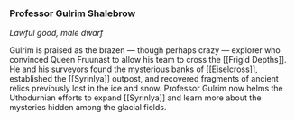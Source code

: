 ### Professor Gulrim Shalebrow

_Lawful good, male dwarf_

Gulrim is praised as the brazen — though perhaps crazy — explorer who convinced Queen Fruunast to allow his team to cross the [[Frigid Depths]]. He and his surveyors found the mysterious banks of [[Eiselcross]], established the [[Syrinlya]] outpost, and recovered fragments of ancient relics previously lost in the ice and snow. Professor Gulrim now helms the Uthodurnian efforts to expand [[Syrinlya]] and learn more about the mysteries hidden among the glacial fields.